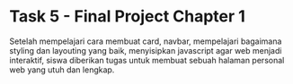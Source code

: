 # Task 5 - Final Project Chapter 1

Setelah mempelajari cara membuat card, navbar, mempelajari bagaimana styling dan layouting yang baik, menyisipkan javascript agar web menjadi interaktif, siswa diberikan tugas untuk membuat sebuah halaman personal web yang utuh dan lengkap.
